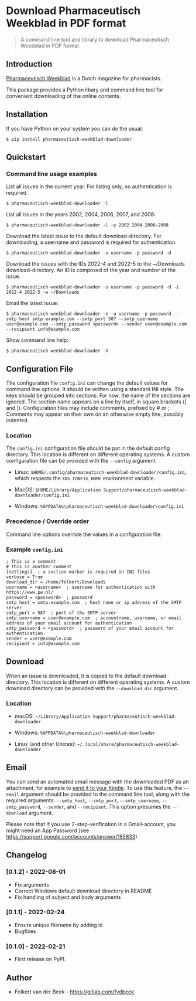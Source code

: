 # Download Pharmaceutisch Weekblad in PDF format

> A command line tool and library to download Pharmaceutisch Weekblad in PDF format

## Introduction

[Pharmaceutisch Weekblad](https://www.pw.nl/) is a Dutch magazine for pharmacists.

This package provides a Python libary and command line tool for convenient downloading of the online contents.

## Installation

If you have Python on your system you can do the usual:

    $ pip install pharmaceutisch-weekblad-downloader


## Quickstart

### Command line usage examples

List all issues in the current year. For listing only, no authentication is required.

    $ pharmaceutisch-weekblad-downloader -l

List all issues in the years 2002, 2004, 2006, 2007, and 2008:

    $ pharmaceutisch-weekblad-downloader -l -y 2002 2004 2006-2008

Download the latest issue to the default download-directory. For downloading, a username and password is required for authentication.

    $ pharmaceutisch-weekblad-downloader -u username -p password -d


Download the issues with the IDs 2022-4 and 2022-5 to the ~/Downloads download-directory. An ID is composed of the year and number of the issue.

    $ pharmaceutisch-weekblad-downloader -u username -p password -d -i 2022-4 2022-5 -w ~/Downloads

Email the latest issue:

    $ pharmaceutisch-weekblad-downloader -e -u username -p password --smtp_host smtp.example.com --smtp_port 587 --smtp_username user@example.com --smtp_password <password> --sender user@example.com --recipient info@example.com

Show command line help::

    $ pharmaceutisch-weekblad-downloader -h


## Configuration File

The configuration file `config.ini` can change the default values for command line options. It should be written using a standard INI style. The keys should be grouped into sections. For now, the name of the sections are ignored. The section name appears on a line by itself, in square brackets ([ and ]). Configuration files may include comments, prefixed by # or ;. Comments may appear on their own on an otherwise empty line, possibly indented.


### Location

The `config.ini` configuration file should be put in the default config directory. This location is different on different operating systems. A custom configuration file can be provided with the `--config` argument.

* Linux: `$HOME/.config/pharmaceutisch-weekblad-downloader/config.ini`, which respects the `XDG_CONFIG_HOME` environment variable.

* MacOS: `$HOME/Library/Application Support/pharmaceutisch-weekblad-downloader/config.ini`

* Windows: `%APPDATA%\pharmaceutisch-weekblad-downloader\config.ini`


### Precedence / Override order

Command line options override the values in a configuration file.

### Example `config.ini`

```
; This is a comment
# This is another comment
[settings]  ; a section marker is required in INI files
verbose = True
download_dir = /home/folkert/Downloads
username = <username>  ; username for authentication with https://www.pw.nl/
password = <password>  ; password
smtp_host = smtp.example.com  ; host name or ip address of the SMTP server
smtp_port = 587  ; port of the SMTP server
smtp_username = user@example.com  ; accountname, username, or email address of your email account for authentication
smtp_password = <password>  ; password of your email account for authentication.
sender = user@example.com
recipient = info@example.com
```


## Download

When an issue is downloaded, it is copied to the default download directory. This location is different on different operating systems. A custom download directory can be provided with the `--download_dir` argument.

### Location
* macOS: `~/Library/Application Support/pharmaceutisch-weekblad-downloader`

* Windows: `%APPDATA%\pharmaceutisch-weekblad-downloader`

* Linux (and other Unices): `~/.local/share/pharmaceutisch-weekblad-downloader`


## Email

You can send an automated email message with the downloaded PDF as an attachment, for example to [send it to your Kindle](https://www.amazon.com/gp/sendtokindle/email). To use this feature, the `--email` argument should be provided to the command line tool, along with the required arguments: `--smtp_host`, `--smtp_port`, `--smtp_username`, `--smtp_password`, `--sender`, and `--recipient`. This option presumes the `--download` argument.

Please note that if you use 2-step-verification in a Gmail-account, you might need an App Password (see https://support.google.com/accounts/answer/185833)


## Changelog

### [0.1.2] - 2022-08-01
- Fix arguments
- Correct Windows default download directory in README
- Fix handling of subject and body arguments

### [0.1.1] - 2022-02-24
- Ensure unique filename by adding id
- Bugfixes

### [0.1.0] - 2022-02-21
- First release on PyPI.


## Author
- Folkert van der Beek - https://gitlab.com/fvdbeek
